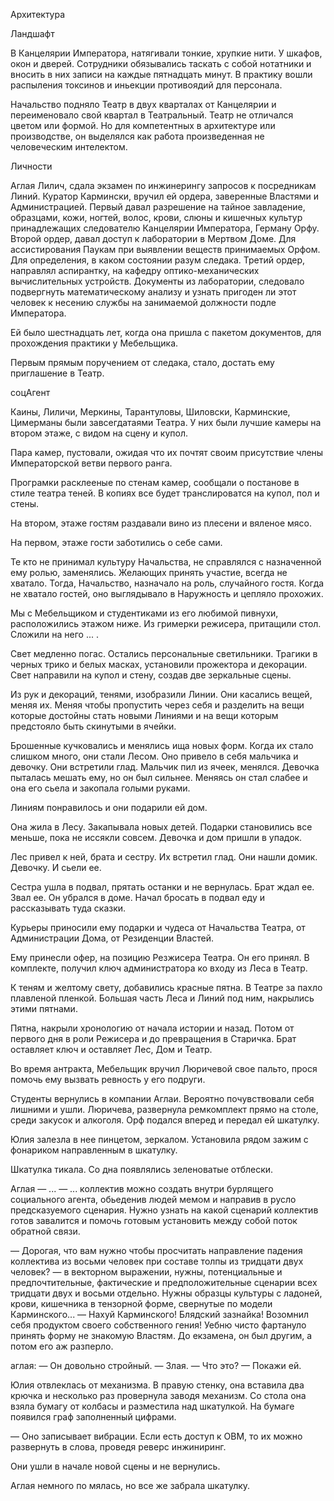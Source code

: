 
Архитектура

Ландшафт

В Канцелярии Императора, натягивали тонкие, хрупкие нити. У шкафов, окон и дверей. Сотрудники обязывались таскать с собой нотатники и вносить в них записи на каждые пятнадцать минут. В практику вошли распыления токсинов и иньекции противоядий для персонала.

Начальство подняло Театр в двух кварталах от Канцелярии и переименовало свой квартал в Театральный. Театр не отличался цветом или формой. Но для компетентных в архитектуре или производстве, он выделялся как работа произведенная не человеческим интелектом.

Личности

Аглая Лилич, сдала экзамен по инжинерингу запросов к посредникам Линий. Куратор Кармински, вручил ей ордера, заверенные Властями и Администрацией. Первый давал разрешение на тайное завладение, образцами, кожи, ногтей, волос, крови, слюны и кишечных культур принадлежащих следователю Канцелярии Императора, Герману Орфу. Второй ордер, давал доступ к лаборатории в Мертвом Доме. Для ассистирования Паукам при выявлении веществ принимаемых Орфом. Для определения, в каком состоянии разум следака. Третий ордер, направлял аспирантку, на кафедру оптико-механических вычислительных устройств. Документы из лаборатории, следовало подвергнуть математическому анализу и узнать пригоден ли этот человек к несению службы на занимаемой должности подле Императора.

Ей было шестнадцать лет, когда она пришла с пакетом документов, для прохождения практики у Мебельщика.

Первым прямым поручением от следака, стало, достать ему приглашение в Театр.

соцАгент

Каины, Лиличи, Меркины, Тарантуловы, Шиловски, Карминские, Цимерманы были завсегдатаями Театра. У них были лучшие камеры на втором этаже, с видом на сцену и купол.

Пара камер, пустовали, ожидая что их почтят своим присутствие члены  Императорской ветви первого ранга.

Програмки расклееные по стенам камер, сообщали о постанове в стиле театра теней. В копиях все будет транслироватся на купол, пол и стены.

На втором, этаже гостям раздавали вино из плесени и вяленое мясо.

На первом, этаже гости заботились о себе сами. 

Те кто не принимал культуру Начальства, не справлялся с назначенной ему ролью, заменялись. Желающих принять участие, всегда не хватало. Тогда, Начальство, назначало на роль, случайного гостя. Когда не хватало гостей, оно выглядывало в Наружность и цепляло прохожих.

Мы с Мебельщиком и студентиками из его любимой пивнухи, расположились этажом ниже. Из гримерки режисера, притащили стол. Сложили на него ... . 

Свет медленно погас. Остались персональные светильники. Трагики в черных трико и белых масках, установили прожектора и декорации. Свет направили на купол и стену, создав две зеркальные сцены. 

Из рук и декораций, тенями, изобразили Линии. Они касались вещей, меняя их. Меняя чтобы пропустить через себя и разделить на вещи которые достойны стать новыми Линиями и на вещи которым предстояло быть скинутыми в ячейки.

Брошенные кучковались и менялись ища новых форм. Когда их стало слишком много, они стали Лесом. Оно привело в себя мальчика и девочку. Они встретили глад. Мальчик пил из ячеек, менялся. Девочка пыталась мешать ему, но он был сильнее. Меняясь он стал слабее и она его сьела и закопала голыми руками.

Линиям понравилось и они подарили ей дом.

Она жила в Лесу. Закапывала новых детей. Подарки становились все меньше, пока не иссякли совсем. Девочка и дом пришли в упадок.

Лес привел к ней, брата и сестру. Их встретил глад. Они нашли домик. Девочку. И сьели ее.

Сестра ушла в подвал, прятать останки и не вернулась. Брат ждал ее. Звал ее. Он убрался в доме. Начал бросать в подвал еду и рассказывать туда сказки.

Курьеры приносили ему подарки и чудеса от Начальства Театра, от Администрации Дома, от Резиденции Властей.

Ему принесли офер, на позицию Резжисера Театра. Он его принял. В комплекте, получил ключ администратора ко входу из Леса в Театр.

К теням и желтому свету, добавились красные пятна. В Театре за пахло плавленой пленкой. Большая часть Леса и Линий под ним, накрылись этими пятнами. 

Пятна, накрыли хронологию от начала истории и назад. Потом от первого дня в роли Режисера и до превращения в Старичка. Брат оставляет ключ и оставляет Лес, Дом и Театр.

Во время антракта, Мебельщик вручил Люричевой свое пальто, прося помочь ему вызвать ревность у его подруги.

Студенты вернулись в компании Аглаи. Вероятно почувствовали себя лишними и ушли. Люричева, развернула ремкомплект прямо на столе, среди закусок и алкоголя. Орф подался вперед и передал ей шкатулку.

Юлия залезла в нее пинцетом, зеркалом. Установила рядом зажим с фонариком направленным в шкатулку.

Шкатулка тикала. Со дна появлялись зеленоватые отблески.

Аглая 
— ...
— ... коллектив можно создать внутри бурлящего социального агента, обьеденив людей мемом и направив в русло предсказуемого сценария. Нужно узнать на какой сценарий коллектив готов завалится и помочь готовым установить между собой поток обратной связи.

— Дорогая, что вам нужно чтобы просчитать направление падения коллектива из восьми человек при составе толпы из тридцати двух человек? 
— в векторном выражении, нужны, потенциальные и предпочтительные, фактические и предположительные сценарии всех тридцати двух и восьми отдельно. Нужны образцы культуры с ладоней, крови, кишечника в тензорной форме, свернутые по модели Карминского...
— Нахуй Карминского! Блядский зазнайка! Возомнил себя продуктом своего собственного гения! Уебню чисто фартануло принять форму не знакомую Властям. До екзамена, он был другим, а потом его аж разперло.

аглая:
— Он довольно стройный.
— Злая.
— Что это?
— Покажи ей.

Юлия отвлеклась от механизма. В правую стенку, она вставила два крючка и несколько раз провернула заводя механизм. Со стола она взяла бумагу от колбасы и разместила над шкатулкой. На бумаге появился граф заполненный цифрами.

— Оно записывает вибрации. Если есть доступ к ОВМ, то их можно развернуть в слова, проведя реверс инжиниринг.

Они ушли в начале новой сцены и не вернулись. 

Аглая немного по мялась, но все же забрала шкатулку.



